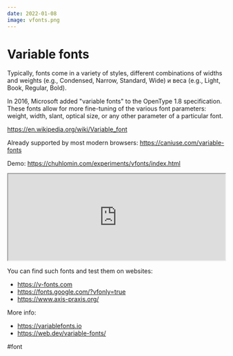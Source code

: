 ```yaml
---
date: 2022-01-08
image: vfonts.png
---
```


# Variable fonts

Typically, fonts come in a variety of styles,
different combinations of widths and weights (e.g., Condensed, Narrow, Standard, Wide)
и веса (e.g., Light, Book, Regular, Bold).

In 2016, Microsoft added "variable fonts" to the OpenType 1.8 specification.
These fonts allow for more fine-tuning of the various font parameters:
weight, width, slant, optical size,
or any other parameter of a particular font.

https://en.wikipedia.org/wiki/Variable_font

Already supported by most modern browsers:
https://caniuse.com/variable-fonts

Demo: https://chuhlomin.com/experiments/vfonts/index.html  

<iframe
        src="https://chuhlomin.com/experiments/vfonts/index.html"
    width="100%"
    height="200px"
    scrolling="no">
</iframe>

You can find such fonts and test them on websites:

* https://v-fonts.com
* https://fonts.google.com/?vfonly=true
* https://www.axis-praxis.org/

More info:

* https://variablefonts.io
* https://web.dev/variable-fonts/

#font
